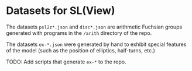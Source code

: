 # Datasets for SL(View)

The datasets `psl2z*.json` and `disc*.json` are arithmetic Fuchsian
groups generated with programs in the `/arith` directory of the repo.

The datasets `ex-*.json` were generated by hand to exhibit special
features of the model (such as the position of elliptics, half-turns,
etc.)

TODO: Add scripts that generate `ex-*` to the repo.